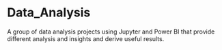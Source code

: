 # Data_Analysis
A group of data analysis projects using Jupyter and Power BI that provide different analysis and insights and derive useful results.
